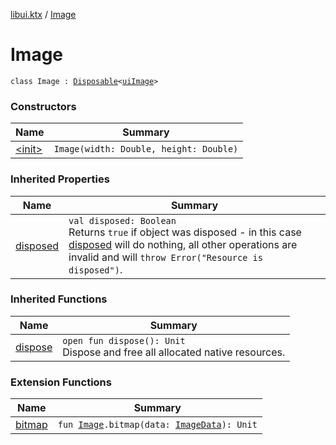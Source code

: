 [libui.ktx](../index.md) / [Image](./index.md)

# Image

`class Image : `[`Disposable`](../-disposable/index.md)`<`[`uiImage`](../../libui/ui-image.md)`>`

### Constructors

| Name | Summary |
|---|---|
| [&lt;init&gt;](-init-.md) | `Image(width: Double, height: Double)` |

### Inherited Properties

| Name | Summary |
|---|---|
| [disposed](../-disposable/disposed.md) | `val disposed: Boolean`<br>Returns `true` if object was disposed - in this case [disposed](../-disposable/disposed.md) will do nothing, all other operations are invalid and will `throw Error("Resource is disposed")`. |

### Inherited Functions

| Name | Summary |
|---|---|
| [dispose](../-disposable/dispose.md) | `open fun dispose(): Unit`<br>Dispose and free all allocated native resources. |

### Extension Functions

| Name | Summary |
|---|---|
| [bitmap](../bitmap.md) | `fun `[`Image`](./index.md)`.bitmap(data: `[`ImageData`](../-image-data/index.md)`): Unit` |
